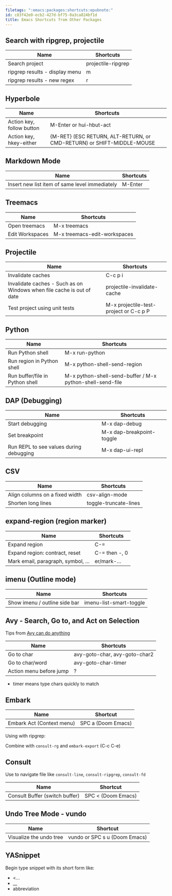 ```yaml
---
filetags: ":emacs:packages:shortcuts:epubnote:"
id: c83f42e0-ecb2-427d-bf75-0a3ca824bf1d
title: Emacs Shortcuts from Other Packages
---
```


## Search with ripgrep, projectile

| Name                           | Shortcuts          |
|--------------------------------|--------------------|
| Search project                 | projectile-ripgrep |
| ripgrep results - display menu | m                  |
| ripgrep results - new regex    | r                  |

## Hyperbole

| Name | Shortcuts |
|----|----|
| Action key, follow button | M-Enter or hui-hbut-act |
| Action key, hkey-either | {M-RET} (ESC RETURN, ALT-RETURN, or CMD-RETURN) or SHIFT-MIDDLE-MOUSE |

## Markdown Mode

| Name                                           | Shortcuts |
|------------------------------------------------|-----------|
| Insert new list item of same level immediately | M-Enter   |

## Treemacs

| Name            | Shortcuts                    |
|-----------------|------------------------------|
| Open treemacs   | M-x treemacs                 |
| Edit Workspaces | M-x treemacs-edit-workspaces |

## Projectile

| Name | Shortcuts |
|----|----|
| Invalidate caches | C-c p i |
| Invalidate caches - Such as on Windows when file cache is out of date | projectile-invalidate-cache |
| Test project using unit tests | M-x projectile-test-project or C-c p P |

## Python

| Name | Shortcuts |
|----|----|
| Run Python shell | M-x run-python |
| Run region in Python shell | M-x python-shell-send-region |
| Run buffer/file in Python shell | M-x python-shell-send-buffer / M-x python-shell-send-file |

## DAP (Debugging)

| Name                                    | Shortcuts                 |
|-----------------------------------------|---------------------------|
| Start debugging                         | M-x dap-debug             |
| Set breakpoint                          | M-x dap-breakpoint-toggle |
| Run REPL to see values during debugging | M-x dap-ui-repl           |

## CSV

| Name                           | Shortcuts             |
|--------------------------------|-----------------------|
| Align columns on a fixed width | csv-align-mode        |
| Shorten long lines             | toggle-truncate-lines |

## expand-region (region marker)

| Name                             | Shortcuts     |
|----------------------------------|---------------|
| Expand region                    | C-=           |
| Expand region: contract, reset   | C-= then -, 0 |
| Mark email, paragraph, symbol, … | er/mark-…     |

## imenu (Outline mode)

| Name                          | Shortcuts               |
|-------------------------------|-------------------------|
| Show imenu / outline side bar | imenu-list-smart-toggle |

## Avy - Search, Go to, and Act on Selection

Tips from [Avy can do
anything](https://karthinks.com/software/avy-can-do-anything/)

| Name                    | Shortcuts                     |
|-------------------------|-------------------------------|
| Go to char              | avy-goto-char, avy-goto-char2 |
| Go to char/word         | avy-goto-char-timer           |
| Action menu before jump | ?                             |

- timer means type chars quickly to match

## Embark

| Name                      | Shortcut           |
|---------------------------|--------------------|
| Embark Act (Context menu) | SPC a (Doom Emacs) |

Using with ripgrep:

Combine with `consult-rg` and `embark-export` (C-c C-e)

## Consult

Use to navigate file like `consult-line`, `consult-ripgrep`,
`consult-fd`

| Name                           | Shortcut            |
|--------------------------------|---------------------|
| Consult Buffer (switch buffer) | SPC \< (Doom Emacs) |

## Undo Tree Mode - vundo

| Name                    | Shortcut                      |
|-------------------------|-------------------------------|
| Visualize the undo tree | vundo or SPC s u (Doom Emacs) |

## YASnippet

Begin type snippet with its short form like:

- \<…
- \_\_
- abbreviation
